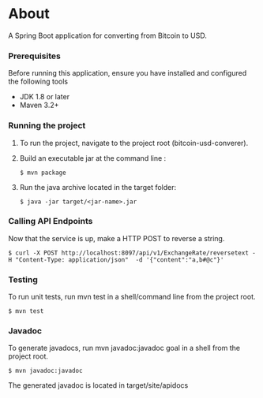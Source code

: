 # About
A Spring Boot application for converting from Bitcoin to USD.



### Prerequisites

Before running this application, ensure you have installed and configured
the following tools

- JDK 1.8 or later
- Maven 3.2+



### Running the project     

1. To run the project, navigate to the project root (bitcoin-usd-converer).

   
2. Build an executable jar at the command line :
   ```
   $ mvn package
   ```


3. Run the java archive located in the target folder:
   ```
   $ java -jar target/<jar-name>.jar
   ```


### Calling API Endpoints

Now that the service is up, make a HTTP POST to reverse a string.

``` 
$ curl -X POST http://localhost:8097/api/v1/ExchangeRate/reversetext -H "Content-Type: application/json"  -d '{"content":"a,b#@c"}'
```



### Testing
To run unit tests, run mvn test in a shell/command line from the project root.
  ```
  $ mvn test
  ```
 
 

### Javadoc 
To generate javadocs, run mvn javadoc:javadoc goal in a shell from the project root.
  ```
  $ mvn javadoc:javadoc
  ```

The generated javadoc is located in target/site/apidocs
  


